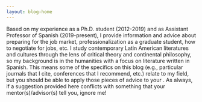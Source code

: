 ```yaml
---
layout: blog-home
---
```


Based on my experience as a Ph.D. student (2012-2019) and as Assistant Professor of Spanish (2019-present), I provide information and advice about preparing for the job market, professionalization as a graduate student, how to negotiate for jobs, etc. I study contemporary Latin American literatures and cultures through the lens of critical theory and continental philosophy, so my background is in the humanities with a focus on literature written in Spanish. This means some of the specifics on this blog (e.g., particular journals that I cite, conferences that I recommend, etc.) relate to my field, but you should be able to apply those pieces of advice to your . As always, if a suggestion provided here conflicts with something that your mentor(s)/advisor(s) tell you, ignore me! 
